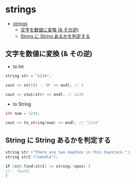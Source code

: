 # strings

- [strings](#strings)
  - [文字を数値に変換 (& その逆)](#文字を数値に変換--その逆)
  - [String に String あるかを判定する](#string-に-string-あるかを判定する)

## 文字を数値に変換 (& その逆)

* to Int
```cpp
string str = "1234";

cout << str[0] - '0' << endl; // 1

cout << stoi(str) << endl; // 1234
```

* to String
```cpp
int num = 1234;

cout << to_string(num) << endl; // "1234"
```

## String に String あるかを判定する

```cpp
string str ("There are two needles in this haystack.");
string str2 ("needle");

if (str.find(str2) != string::npos) {
//.. found.
}
```
